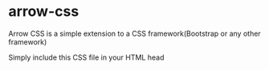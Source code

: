 # arrow-css

Arrow CSS is a simple extension to a CSS framework(Bootstrap or any other framework)

Simply include this CSS file in your HTML head
<link href="https://zoltre.com/arrow/boot.css" type="text/css" />
